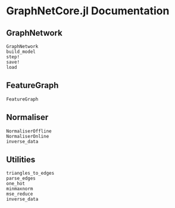 # GraphNetCore.jl Documentation

## GraphNetwork

```@docs
GraphNetwork
build_model
step!
save!
load
```

## FeatureGraph

```@docs
FeatureGraph
```

## Normaliser

```@docs
NormaliserOffline
NormaliserOnline
inverse_data
```

## Utilities

```@docs
triangles_to_edges
parse_edges
one_hot
minmaxnorm
mse_reduce
inverse_data
```
